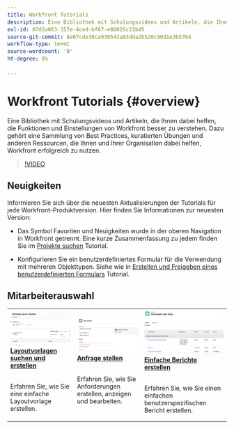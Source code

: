 ```yaml
---
title: Workfront Tutorials
description: Eine Bibliothek mit Schulungsvideos und Artikeln, die Ihnen dabei helfen, die Funktionen und Einstellungen von Workfront besser zu verstehen.  Dazu gehört eine Sammlung von Best Practices, kuratierten Übungen und anderen Ressourcen, die Ihnen und Ihrer Organisation dabei helfen, Workfront erfolgreich zu nutzen.
exl-id: 07d2a063-357e-4ced-bf67-e80025c21b45
source-git-commit: 8e07cde38ca939542a03dda2b520c90d1e3b5394
workflow-type: tm+mt
source-wordcount: '0'
ht-degree: 0%

---
```


# Workfront Tutorials {#overview}

Eine Bibliothek mit Schulungsvideos und Artikeln, die Ihnen dabei helfen, die Funktionen und Einstellungen von Workfront besser zu verstehen.  Dazu gehört eine Sammlung von Best Practices, kuratierten Übungen und anderen Ressourcen, die Ihnen und Ihrer Organisation dabei helfen, Workfront erfolgreich zu nutzen.

>[!VIDEO](https://video.tv.adobe.com/v/335063/?quality=12)

<!-- 

This is the landing page of the user guide. It should be the first list item in the TOC.md file. 
See other user landing pages to get ideas. 

-->

## Neuigkeiten

Informieren Sie sich über die neuesten Aktualisierungen der Tutorials für jede Workfront-Produktversion. Hier finden Sie Informationen zur neuesten Version:

* Das Symbol Favoriten und Neuigkeiten wurde in der oberen Navigation in Workfront getrennt. Eine kurze Zusammenfassung zu jedem finden Sie im <a href="/help/manage-work/projects/find-projects.md">Projekte suchen</a> Tutorial.

* Konfigurieren Sie ein benutzerdefiniertes Formular für die Verwendung mit mehreren Objekttypen. Siehe wie in <a href="/help/custom-data/custom-forms/custom-forms-creating-and-sharing-a-custom-form.md">Erstellen und Freigeben eines benutzerdefinierten Formulars</a> Tutorial.


## Mitarbeiterauswahl

<table>
  <tr>
   <td>
      <a href="/help/administration-and-setup/layout-templates/find-layout-templates.md">
      <img alt="Layoutvorlagen suchen und erstellen" src="./assets/ltemp_01.png"/>
      </a>
      <div>
         <a href="/help/administration-and-setup/layout-templates/find-layout-templates.md"><strong>Layoutvorlagen suchen und erstellen</strong></a>
<!----         <br/><em>foo</em> --->
      </div>
      <p>
        <br/>
         Erfahren Sie, wie Sie eine einfache Layoutvorlage erstellen.
      </p>
    </td>
   <td>
      <a href="/help/manage-work/issues-requests/make-a-request.md">
      <img alt="Anfrage stellen" src="./assets/nrequest_01.png"/>
      </a>
      <div>
         <a href="/help/manage-work/issues-requests/make-a-request.md"><strong>Anfrage stellen</strong></a>
<!----         <br/><em>foo</em> --->
      </div>
      <p>
      <br/>
         Erfahren Sie, wie Sie Anforderungen erstellen, anzeigen und bearbeiten.
      </p>

<td>
      <a href="/help/reporting/basic-reporting/create-a-simple-report.md">
      <img alt="Einfache Berichte erstellen" src="./assets/sreport_01.png"/>
      </a>
      <div>
         <a href="/help/reporting/basic-reporting/create-a-simple-report.md"><strong>Einfache Berichte erstellen</strong></a>
<!----         <br/><em>foo</em> --->
      </div>
      <p>
        <br/>
         Erfahren Sie, wie Sie einen einfachen benutzerspezifischen Bericht erstellen.
      </p>
    </td>
  </tr>
</table>
